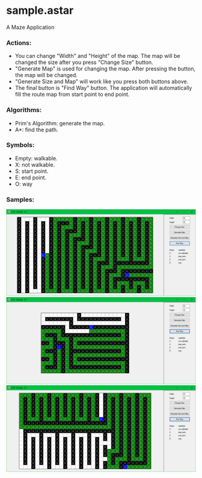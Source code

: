 # sample.astar
A Maze Application

### Actions:
- You can change "Width" and "Height" of the map. The map will be changed the size after you press "Change Size" button.
- "Generate Map" is used for changing the map. After pressing the button, the map will be changed.
- "Generate Size and Map" will work like you press both buttons above.
- The final button is "Find Way" button. The application will automatically fill the route map from start point to end point.
### Algorithms:
- Prim's Algorithm: generate the map.
- A*: find the path.
### Symbols:
- Empty: walkable.
- X: not walkable.
- S: start point.
- E: end point.
- O: way
### Samples:
![Sample 1](/Samples/Imgs/s1.jpg)
![Sample 2](/Samples/Imgs/s2.jpg)
![Sample 3](/Samples/Imgs/s3.jpg)
